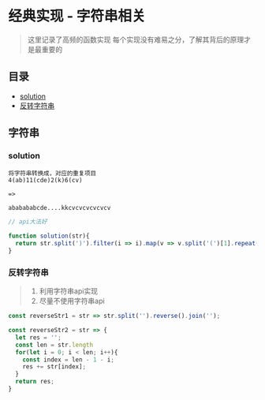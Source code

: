 # 经典实现 - 字符串相关

> 这里记录了高频的函数实现
> 每个实现没有难易之分，了解其背后的原理才是最重要的

<!-- 简易锚点，id需要使用英文名称 -->

## 目录 


* <a href="#solution">solution</a>
* <a href="#reverseStr">反转字符串</a>

## 字符串

<h3 id="solution">solution</h3>

```
将字符串转换成，对应的重复项目
4(ab)11(cde)2(k)6(cv)

=> 

ababababcde....kkcvcvcvcvcvcv
```

```js
// api大法好

function solution(str){
  return str.split(')').filter(i => i).map(v => v.split('(')[1].repeat(v)).join('');
}
```

<h3 id="reverseStr">反转字符串</h3>

> 1. 利用字符串api实现
> 2. 尽量不使用字符串api

```js
const reverseStr1 = str => str.split('').reverse().join('');

const reverseStr2 = str => {
  let res = '';
  const len = str.length
  for(let i = 0; i < len; i++){
    const index = len - 1 - i;
    res += str[index];
  }
  return res;
}
```